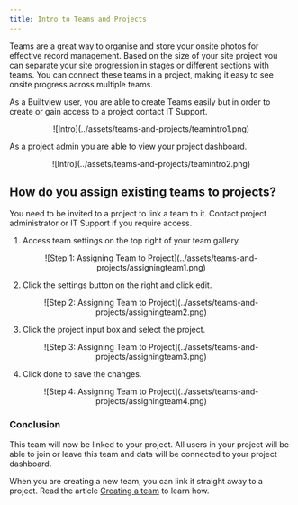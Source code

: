 ```yaml
---
title: Intro to Teams and Projects
---
```


Teams are a great way to organise and store your onsite photos for effective record management. Based on the size of your site project you can separate your site progression in stages or different sections with teams. You can connect these teams in a project, making it easy to see onsite progress across multiple teams. 

As a Builtview user, you are able to create Teams easily but in order to create or gain access to a project contact IT Support.

<center>
![Intro](../assets/teams-and-projects/teamintro1.png)
</center>

As a project admin you are able to view your project dashboard. 

<center>
![Intro](../assets/teams-and-projects/teamintro2.png)
</center>

## How do you assign existing teams to projects?

You need to be invited to a project to link a team to it. Contact project administrator or IT Support if you require access.

1)	Access team settings on the top right of your team gallery.

<center>
![Step 1: Assigning Team to Project](../assets/teams-and-projects/assigningteam1.png)
</center>

2)	Click the settings button on the right and click edit.

<center>
![Step 2: Assigning Team to Project](../assets/teams-and-projects/assigningteam2.png)
</center>

3)	Click the project input box and select the project.

<center>
![Step 3: Assigning Team to Project](../assets/teams-and-projects/assigningteam3.png)
</center>

4)	Click done to save the changes.

<center>
![Step 4: Assigning Team to Project](../assets/teams-and-projects/assigningteam4.png)
</center>

### Conclusion

This team will now be linked to your project. All users in your project will be able to join or leave this team and data will be connected to your project dashboard.

When you are creating a new team, you can link it straight away to a project. Read the article [Creating a team](https://support.builtview.com/teams-and-projects/2creating-team) to learn how.